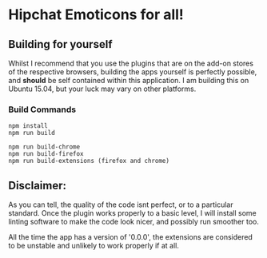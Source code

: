 # Hipchat Emoticons for all! #

## Building for yourself ##
Whilst I recommend that you use the plugins that are on the add-on stores of the respective browsers, building the apps yourself is perfectly possible, and __should__ be self contained within this application. I am building this on Ubuntu 15.04, but your luck may vary on other platforms.
### Build Commands ###
    npm install
    npm run build

    npm run build-chrome
    npm run build-firefox
    npm run build-extensions (firefox and chrome)

## Disclaimer: ##
As you can tell, the quality of the code isnt perfect, or to a particular standard. Once the plugin works properly to a basic level, I will install some linting software to make the code look nicer, and possibly run smoother too.

All the time the app has a version of '0.0.0', the extensions are considered to be unstable and unlikely to work properly if at all.